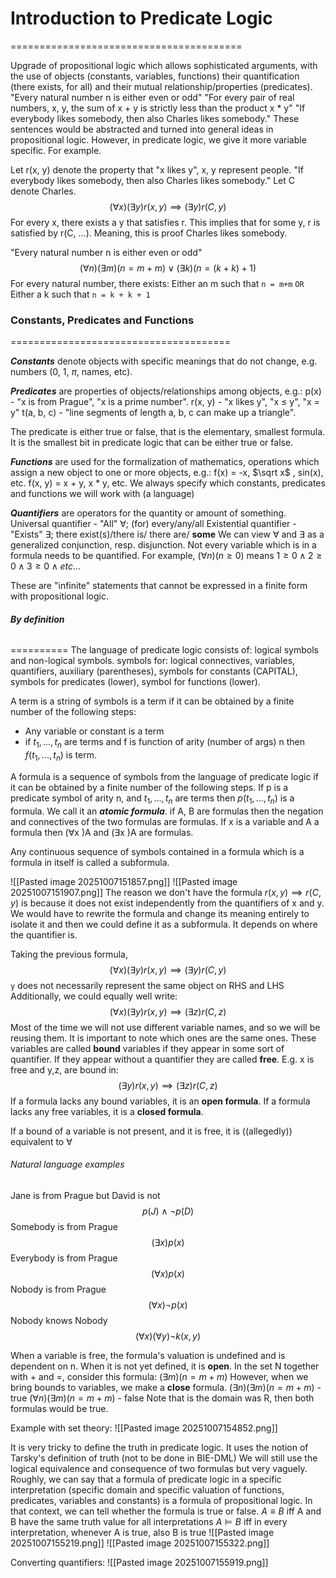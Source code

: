 # Introduction to Predicate Logic
========================================

Upgrade of propositional logic which allows sophisticated arguments, with the use of objects (constants, variables, functions) their quantification (there exists, for all) and their mutual relationship/properties (predicates).
"Every natural number n is either even or odd"
"For every pair of real numbers, x, y, the sum of x + y is strictly less than the product x \* y"
"If everybody likes somebody, then also Charles likes somebody."
These sentences would be abstracted and turned into general ideas in propositional logic. However, in predicate logic, we give it more variable specific. For example.

Let r(x, y) denote the property that "x likes y", x, y represent people.
"If everybody likes somebody, then also Charles likes somebody."
Let C denote Charles.
$$(\forall x) (\exists y) r(x,y) \implies (\exists y) r (C, y)$$
For every x, there exists a y that satisfies r.
This implies that for some y, r is satisfied by r(C, ...).
Meaning, this is proof Charles likes somebody.

"Every natural number n is either even or odd"
$$(\forall n) (\exists m)(n=m+m) \lor (\exists k) (n = (k+k)+1)$$
For every natural number, there exists:
Either an m such that `n = m+m`
`OR`
Either a k such that `n = k + k + 1`


### Constants, Predicates and Functions
======================================

***Constants*** denote objects with specific meanings that do not change, e.g. numbers (0, 1, $\pi$, names, etc).

***Predicates*** are properties of objects/relationships among objects, e.g.:
p(x) - "x is from Prague", "x is a prime number".
r(x, y) - "x likes y", "x $\leq$ y", "x = y"
t(a, b, c) - "line segments of length a, b, c can make up a triangle".

The predicate is either true or false, that is the elementary, smallest formula. It is the smallest bit in predicate logic that can be either true or false.

***Functions*** are used for the formalization of mathematics, operations which assign a new object to one or more objects, e.g.:
f(x) = -x, $\sqrt x$ , sin(x), etc.
f(x, y) = x + y, x \* y, etc.
We always specify which constants, predicates and functions we will work with (a language)

***Quantifiers*** are operators for the quantity or amount of something.
Universal quantifier - "All" $\forall$; (for) every/any/all
Existential quantifier - "Exists" $\exists$; there exist(s)/there is/ there are/ **some**
We can view $\forall$ and $\exists$ as a generalized conjunction, resp. disjunction.
Not every variable which is in a formula needs to be quantified.
For example,
$(\forall n)(n \geq 0)$ means $1 \geq 0 \land 2 \geq 0 \land 3 \geq 0 \land etc...$


These are "infinite" statements that cannot be expressed in a finite form with propositional 
logic.

###### **By definition**
==========
The language of predicate logic consists of: logical symbols and
non-logical symbols. symbols for: logical connectives, variables, quantifiers, auxiliary (parentheses), symbols for constants (CAPITAL), symbols for predicates (lower), symbol for functions (lower).

A term is a string of symbols is a term if it can be obtained by a finite number of
the following steps: 
- Any variable or constant is a term
- if $t_1, ..., t_n$ are terms and f is function of arity (number of args) n then $f(t_1,...,t_n)$ is term.

A formula is a sequence of symbols from the language of predicate logic if it can be obtained by a finite number of the following steps.
If p is a predicate symbol of arity n, and $t_1,..., t_n$ are terms then $p(t_1,..., t_n)$ is a formula. We call it an ***atomic formula***.
if A, B are formulas then the negation and connectives of the two formulas are formulas.
If x is a variable and A a formula then ($\forall$x )A and ($\exists$x )A are formulas.

Any continuous sequence of symbols contained in a formula which is a
formula in itself is called a subformula.

![[Pasted image 20251007151857.png]]
![[Pasted image 20251007151907.png]]
The reason we don't have the formula $r(x, y) \implies r(C, y)$ is because it does not exist independently from the quantifiers of x and y. We would have to rewrite the formula and change its meaning entirely to isolate it and then we could define it as a subformula.
It depends on where the quantifier is.

Taking the previous formula,
$$(\forall x)(\exists y)r(x,y) \implies (\exists y)r(C,y)$$
`y` does not necessarily represent the same object on RHS and LHS
Additionally, we could equally well write:
$$(\forall x)(\exists y)r(x,y) \implies (\exists z)r(C,z)$$
Most of the time we will not use different variable names, and so we will be reusing them. It is important to note which ones are the same ones. These variables are called **bound** variables if they appear in some sort of quantifier. If they appear without a quantifier they are called **free**.
E.g. x is free and y,z, are bound in:
$$(\exists y) r(x, y) \implies (\exists z) r(C,z)$$
If a formula lacks any bound variables, it is an **open formula**.
If a formula lacks any free variables, it is a **closed formula**.

If a bound of a variable is not present, and it is free, it is ((allegedly)) equivalent to $\forall$





###### Natural language examples
Jane is from Prague but David is not
$$p(J) \land \neg p(D)$$
Somebody is from Prague
$$(\exists x) p(x)$$
Everybody is from Prague
$$(\forall x)p(x)$$
Nobody is from Prague
$$(\forall x) \neg p(x)$$
Nobody knows Nobody
$$(\forall x)(\forall y) \neg k(x, y)$$



When a variable is free, the formula's valuation is undefined and is dependent on n. When it is not yet defined, it is **open**. 
In the set N together with + and =, consider this formula:
$(\exists m)(n=m+m)$
However, when we bring bounds to variables, we make a **close** formula.
$(\exists n)(\exists m)(n=m+m)$ - true
$(\forall n)(\exists m)(n=m+m)$ - false
Note that is the domain was R, then both formulas would be true.

Example with set theory:
![[Pasted image 20251007154852.png]]

It is very tricky to define the truth in predicate logic. It uses the notion of Tarsky's definition of truth (not to be done in BIE-DML) We will still use the logical equivalence and consequence of two formulas but very vaguely. 
Roughly, we can say that a formula of predicate logic in a specific interpretation (specific domain and specific valuation of functions, predicates, variables and constants) is a formula of propositional logic. In that context, we can tell whether the formula is true or false.
$A \equiv B$ iff A and B have the same truth value for all interpretations
$A \vDash B$ iff in every interpretation, whenever A is true, also B is true
![[Pasted image 20251007155219.png]]
![[Pasted image 20251007155322.png]]

Converting quantifiers:
![[Pasted image 20251007155919.png]]